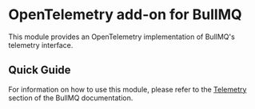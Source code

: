 # OpenTelemetry add-on for BullMQ

This module provides an OpenTelemetry implementation of BullMQ's telemetry interface.

## Quick Guide

For information on how to use this module, please refer to the [Telemetry](https://docs.bullmq.io/guide/telemetry) section of the BullMQ documentation.
